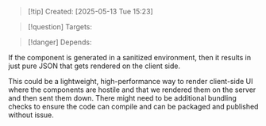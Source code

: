 
>[!tip] Created: [2025-05-13 Tue 15:23]

>[!question] Targets: 

>[!danger] Depends: 

If the component is generated in a sanitized environment, then it results in just pure JSON that gets rendered on the client side. 

This could be a lightweight, high-performance way to render client-side UI where the components are hostile and that we rendered them on the server and then sent them down. There might need to be additional bundling checks to ensure the code can compile and can be packaged and published without issue. 
